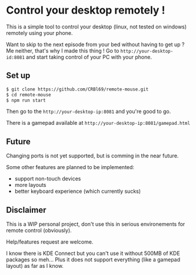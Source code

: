 # Control your desktop remotely !

This is a simple tool to control your desktop (linux, not tested on windows)
remotely using your phone.

Want to skip to the next episode from your bed without having to get up ?
Me neither, that's why I made this thing ! Go to `http://your-desktop-id:8081`
and start taking control of your PC with your phone.

## Set up

```bash
$ git clone https://github.com/CRBl69/remote-mouse.git
$ cd remote-mouse
$ npm run start
```

Then go to the `http://your-desktop-ip:8081` and you're good to go.

There is a gamepad available at `http://your-desktop-ip:8081/gamepad.html`

## Future

Changing ports is not yet supported, but is comming in the near future.

Some other features are planned to be implemented:

- support non-touch devices
- more layouts
- better keyboard experience (which currently sucks)

## Disclaimer

This is a WIP personal project, don't use this in serious environements for
remote control (obviously).

Help/features request are welcome.

I know there is KDE Connect but you can't use it without 500MB of KDE
packages so meh... Plus it does not support everything (like a gamepad
layout) as far as I know.
